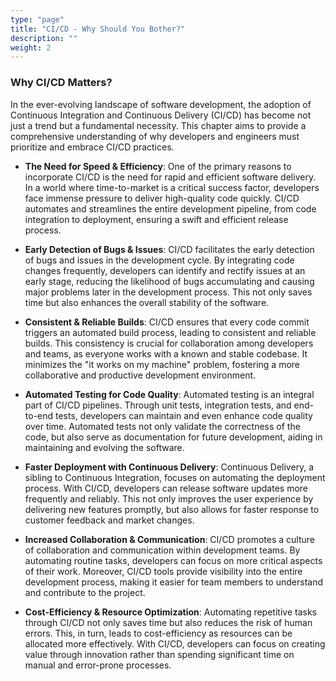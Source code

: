 ```yaml
---
type: "page"
title: "CI/CD - Why Should You Bother?"
description: ""
weight: 2
---
```


### Why CI/CD Matters?

In the ever-evolving landscape of software development, the adoption of Continuous Integration and Continuous Delivery (CI/CD) has become not just a trend but a fundamental necessity. This chapter aims to provide a comprehensive understanding of why developers and engineers must prioritize and embrace CI/CD practices.

- **The Need for Speed & Efficiency**: One of the primary reasons to incorporate CI/CD is the need for rapid and efficient software delivery. In a world where time-to-market is a critical success factor, developers face immense pressure to deliver high-quality code quickly. CI/CD automates and streamlines the entire development pipeline, from code integration to deployment, ensuring a swift and efficient release process.

- **Early Detection of Bugs & Issues**: CI/CD facilitates the early detection of bugs and issues in the development cycle. By integrating code changes frequently, developers can identify and rectify issues at an early stage, reducing the likelihood of bugs accumulating and causing major problems later in the development process. This not only saves time but also enhances the overall stability of the software.

- **Consistent & Reliable Builds**: CI/CD ensures that every code commit triggers an automated build process, leading to consistent and reliable builds. This consistency is crucial for collaboration among developers and teams, as everyone works with a known and stable codebase. It minimizes the "it works on my machine" problem, fostering a more collaborative and productive development environment.

- **Automated Testing for Code Quality**: Automated testing is an integral part of CI/CD pipelines. Through unit tests, integration tests, and end-to-end tests, developers can maintain and even enhance code quality over time. Automated tests not only validate the correctness of the code, but also serve as documentation for future development, aiding in maintaining and evolving the software.

- **Faster Deployment with Continuous Delivery**: Continuous Delivery, a sibling to Continuous Integration, focuses on automating the deployment process. With CI/CD, developers can release software updates more frequently and reliably. This not only improves the user experience by delivering new features promptly, but also allows for faster response to customer feedback and market changes.

- **Increased Collaboration & Communication**: CI/CD promotes a culture of collaboration and communication within development teams. By automating routine tasks, developers can focus on more critical aspects of their work. Moreover, CI/CD tools provide visibility into the entire development process, making it easier for team members to understand and contribute to the project.

- **Cost-Efficiency & Resource Optimization**: Automating repetitive tasks through CI/CD not only saves time but also reduces the risk of human errors. This, in turn, leads to cost-efficiency as resources can be allocated more effectively. With CI/CD, developers can focus on creating value through innovation rather than spending significant time on manual and error-prone processes.
